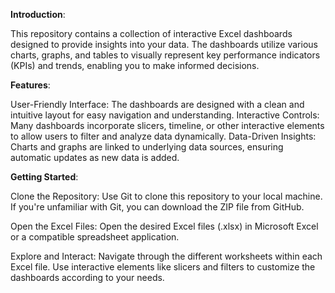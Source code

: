 
**Introduction**:

This repository contains a collection of interactive Excel dashboards designed to provide insights into your data. The dashboards utilize various charts, graphs, and tables to visually represent key performance indicators (KPIs) and trends, enabling you to make informed decisions.

**Features**:

User-Friendly Interface: The dashboards are designed with a clean and intuitive layout for easy navigation and understanding.
Interactive Controls: Many dashboards incorporate slicers, timeline, or other interactive elements to allow users to filter and analyze data dynamically.
Data-Driven Insights: Charts and graphs are linked to underlying data sources, ensuring automatic updates as new data is added.

**Getting Started**:

Clone the Repository: Use Git to clone this repository to your local machine. If you're unfamiliar with Git, you can download the ZIP file from GitHub.

Open the Excel Files: Open the desired Excel files (.xlsx) in Microsoft Excel or a compatible spreadsheet application.

Explore and Interact: Navigate through the different worksheets within each Excel file. Use interactive elements like slicers and filters to customize the dashboards according to your needs.
